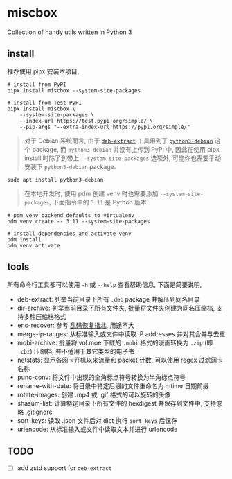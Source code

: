 # miscbox

Collection of handy utils written in Python 3

## install

推荐使用 pipx 安装本项目,

```shell
# install from PyPI
pipx install miscbox --system-site-packages

# install from Test PyPI
pipx install miscbox \
    --system-site-packages \
    --index-url https://test.pypi.org/simple/ \
    --pip-args "--extra-index-url https://pypi.org/simple/"
```

> 对于 Debian 系统而言, 由于 [`deb-extract`](src/miscbox/deb_extract.py) 工具用到了 [`python3-debian`](https://salsa.debian.org/python-debian-team/python-debian) 这个 package, 而 `python3-debian` 并没有上传到 PyPI 中, 因此在使用 pipx install 时除了到带上 `--system-site-packages` 选项外, 可能你也需要手动安装下 `python3-debian` package.

```shell
sudo apt install python3-debian
```

> 在本地开发时, 使用 pdm 创建 venv 时也需要添加 `--system-site-packages`, 下面指令中的 `3.11` 是 Python 版本

```shell
# pdm venv backend defaults to virtualenv
pdm venv create -- 3.11 --system-site-packages

# install dependencies and activate venv
pdm install
pdm venv activate
```

## tools

所有命令行工具都可以使用 `-h` 或 `--help` 查看帮助信息, 下面是简要说明,

- deb-extract: 列举当前目录下所有 `.deb` package 并解压到同名目录
- dir-archive: 列举当前目录下所有文件夹, 批量将文件夹创建为同名压缩档, 支持多种压缩档格式
- enc-recover: 参考 [乱码恢复指北](https://blog.outv.im/2019/encoding-guide/), 用途不大
- merge-ip-ranges: 从标准输入或文件中读取 IP addresses 并对其合并与去重
- mobi-archive: 批量将 vol.moe 下载的 `.mobi` 格式的漫画转换为 `.zip` (即 `.cbz`) 压缩档, 并不适用于其它类型的电子书
- netstats: 显示各网卡开机以来流量和 packet 计数, 可以使用 regex 过滤网卡名称
- punc-conv: 将文件中出现的全角标点符号转换为半角标点符号
- rename-with-date: 将目录中特定后缀的文件重命名为 mtime 日期前缀
- rotate-images: 创建 .mp4 或 .gif 格式的可以旋转的头像
- shasum-list: 计算特定目录下所有文件的 hexdigest 并保存到文件中, 支持忽略 .gitignore
- sort-keys: 读取 .json 文件后对 dict 执行 `sort_keys` 后保存
- urlencode: 从标准输入或文件中读取文本并进行 urlencode

## TODO

- [ ] add zstd support for `deb-extract`
